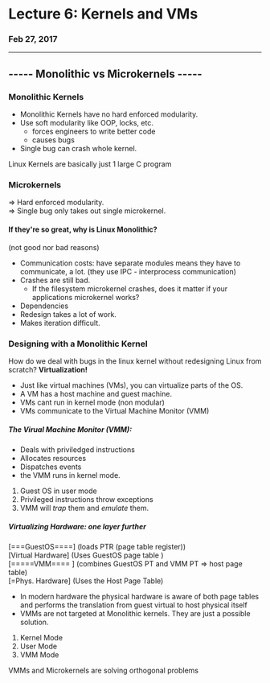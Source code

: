 # Lecture 6: Kernels and VMs
### Feb 27, 2017

----------------------

## ----- Monolithic vs Microkernels -----

### Monolithic Kernels
- Monolithic Kernels have no hard enforced modularity.
- Use soft modularity like OOP, locks, etc.
    - forces engineers to write better code
    - causes bugs
- Single bug can crash whole kernel.

Linux Kernels are basically just 1 large C program   

### Microkernels
=> Hard enforced modularity.    
=> Single bug only takes out single microkernel.


#### If they're so great, why is Linux Monolithic?
(not good nor bad reasons)
- Communication costs: have separate modules means they have to communicate, a lot. (they use IPC - interprocess communication)
- Crashes are still bad.
    - If the filesystem microkernel crashes, does it matter if your applications microkernel works?
- Dependencies
- Redesign takes a lot of work.
- Makes iteration difficult.

### Designing with a Monolithic Kernel  
How do we deal with bugs in the linux kernel without redesigning Linux from scratch?   **Virtualization!**   
- Just like virtual machines (VMs), you can virtualize parts of the OS.   
- A VM has a host machine and guest machine.
- VMs cant run in kernel mode (non modular)
- VMs communicate to the Virtual Machine Monitor (VMM)

##### The Virual Machine Monitor (VMM):
- Deals with priviledged instructions
- Allocates resources
- Dispatches events
- the VMM runs in kernel mode.

1. Guest OS in user mode
2. Privileged instructions throw exceptions
3. VMM will *trap* them and *emulate* them.

##### Virtualizing Hardware: one layer further   
[===GuestOS====]  (loads PTR (page table register))    
[Virtual Hardware] (Uses GuestOS page table )   
[=====VMM==== ]   (combines GuestOS PT and VMM PT => host page table)  
[=Phys. Hardware] (Uses the Host Page Table)

* In modern hardware the physical hardware is aware of both page tables and performs the translation from guest virtual to host physical itself
* VMMs are not targeted at Monolithic kernels. They are just a possible solution.


1. Kernel Mode
2. User Mode
3. VMM Mode


VMMs and Microkernels are solving orthogonal problems
